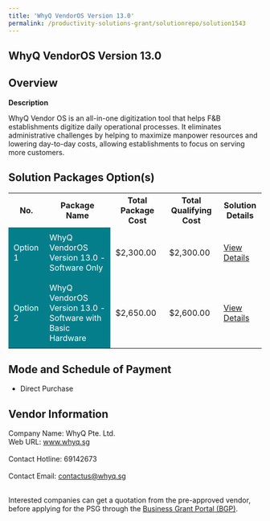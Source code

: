 ```yaml
---
title: 'WhyQ VendorOS Version 13.0'
permalink: /productivity-solutions-grant/solutionrepo/solution1543
---
```


## WhyQ VendorOS Version 13.0

## Overview

**Description**

WhyQ Vendor OS is an all-in-one digitization tool that helps F&B establishments digitize daily operational processes. It eliminates administrative challenges by helping to maximize manpower resources and lowering day-to-day costs, allowing establishments to focus on serving more customers.

## Solution Packages Option(s)

<table>
<tr>
<th><b>No.</b></th>
<th><b>Package Name</b></th>
<th><b>Total Package Cost</b></th>
<th><b>Total Qualifying Cost</b></th>
<th><b>Solution Details</b></th>
</tr>
<tr>
<td style='padding: 10px; background-color: #037E8A; color: #FFFFFF;'>Option 1</td>
<td style='padding: 10px; background-color: #037E8A; color: #FFFFFF;'>WhyQ VendorOS Version 13.0 - Software Only</td>
<td style='padding: 10px;'>$2,300.00</td>
<td style='padding: 10px;'>$2,300.00</td>
<td style='padding: 10px;'><a href='/images/psg/WhyQ_Desensitised_Annex_3_Part_1_30_June_2022.pdf' target='_blank'>View Details</a></td>
</tr>
<tr>
<td style='padding: 10px; background-color: #037E8A; color: #FFFFFF;'>Option 2</td>
<td style='padding: 10px; background-color: #037E8A; color: #FFFFFF;'>WhyQ VendorOS Version 13.0 - Software with Basic Hardware</td>
<td style='padding: 10px;'>$2,650.00</td>
<td style='padding: 10px;'>$2,600.00</td>
<td style='padding: 10px;'><a href='/images/psg/WhyQ_Desensitised_Annex_3_Part_2_30_June_2022.pdf' target='_blank'>View Details</a></td>
</tr>
</table>

## Mode and Schedule of Payment

 - Direct Purchase

## Vendor Information

 Company Name: WhyQ Pte. Ltd.<br>Web URL: www.whyq.sg <br><br>Contact Hotline: 69142673 <br><br>Contact Email: contactus@whyq.sg <br><br>

Interested companies can get a quotation from the pre-approved vendor, before applying for the PSG through the <a href='https://www.businessgrants.gov.sg/' target='_blank' rel='noopener'>Business Grant Portal (BGP)</a>.

<script src="/jquery/resize-tables.js"></script>
